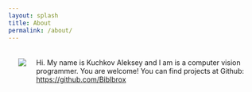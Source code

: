 ```yaml
---
layout: splash
title: About
permalink: /about/
---
```


<img style="float: left; padding: 20px;" src="https://avatars.githubusercontent.com/u/19504453?v=4">
<div style="padding: 20px;">
Hi. My name is Kuchkov Aleksey and I am is a computer vision programmer. You are welcome!
You can find projects at Github: <a href="https://github.com/Biblbrox"><span class="link">https://github.com/Biblbrox</span></a>
</div>


